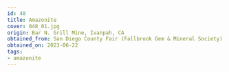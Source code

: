 ```yaml
---
id: 48 
title: Amazonite
cover: 048_01.jpg
origin: Bar N. Grill Mine, Ivanpah, CA
obtained_from: San Diego County Fair (Fallbrook Gem & Mineral Society)
obtained_on: 2023-06-22
tags:
- amazonite
---
```

